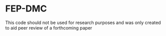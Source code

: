 # FEP-DMC
This code should not be used for research purposes and was only created to aid peer review of a forthcoming paper
